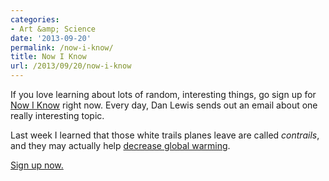 ```yaml
---
categories:
- Art &amp; Science
date: '2013-09-20'
permalink: /now-i-know/
title: Now I Know
url: /2013/09/20/now-i-know
---
```


If you love learning about lots of random, interesting things, go sign up for <a href="http://nowiknow.com/">Now I Know</a> right now. Every day, Dan Lewis sends out an email about one really interesting topic.

Last week I learned that those white trails planes leave are called <em>contrails</em>, and they may actually help <a href="http://www.scientificamerican.com/article.cfm?id=contrails-aviation-affects-climate">decrease global warming</a>.

<a href="http://nowiknow.com/">Sign up now.</a>